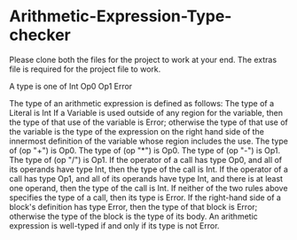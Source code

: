 # Arithmetic-Expression-Type-checker
Please clone both the files for the project to work at your end.
The extras file is required for the project file to work.


A type is one of
Int
Op0
Op1
Error


The type of an arithmetic expression is defined as follows:
The type of a Literal is Int
If a Variable is used outside of any region for the variable, then the type of that use of the variable is Error; otherwise the type of that use of the variable is the type of the expression on the right hand side of the innermost definition of the variable whose region includes the use.
The type of (op "+") is Op0.
The type of (op "*") is Op0.
The type of (op "-") is Op1.
The type of (op "/") is Op1.
If the operator of a call has type Op0, and all of its operands have type Int, then the type of the call is Int.
If the operator of a call has type Op1, and all of its operands have type Int, and there is at least one operand, then the type of the call is Int.
If neither of the two rules above specifies the type of a call, then its type is Error.
If the right-hand side of a block's definition has type Error, then the type of that block is Error; otherwise the type of the block is the type of its body.
An arithmetic expression is well-typed if and only if its type is not Error.

